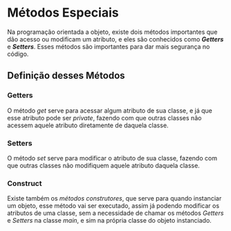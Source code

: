 # Métodos Especiais

Na programação orientada a objeto, existe dois métodos importantes que dão acesso ou modificam um atributo, e eles são conhecidos como **_Getters_** e **_Setters_**. Esses métodos são importantes para dar mais segurança no código.

## Definição desses Métodos

### Getters

O método _get_ serve para acessar algum atributo de sua classe, e já que esse atributo pode ser _private_, fazendo com que outras classes não acessem aquele atributo diretamente de daquela classe.

### Setters

O método _set_ serve para modificar o atributo de sua classe, fazendo com que outras classes não modifiquem aquele atributo daquela classe.

### Construct

Existe também os _métodos construtores_, que serve para quando instanciar um objeto, esse método vai ser executado, assim já podendo modificar os atributos de uma classe, sem a necessidade de chamar os métodos _Getters_ e _Setters_ na classe _main_, e sim na própria classe do objeto instanciado.